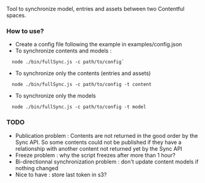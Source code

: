 Tool to synchronize model, entries and assets between two Contentful spaces.

### How to use?

- Create a config file following the example in examples/config.json
- To synchronize contents and models :
```
  node ./bin/fullSync.js -c path/to/config`
```
- To synchronize only the contents (entries and assets)
```
  node ./bin/fullSync.js -c path/to/config -t content
```
- To synchronize only the models
```
  node ./bin/fullSync.js -c path/to/config -t model
```

### TODO

- Publication problem : Contents are not returned in the good order by the Sync API. So some contents could not be published if they have a relationship 
with another content not returned yet by the Sync API
- Freeze problem : why the script freezes after more than 1 hour?
- Bi-directionnal synchronization problem : don't update content models if nothing changed
- Nice to have : store last token in s3?
